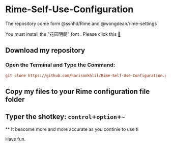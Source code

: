 # Rime-Self-Use-Configuration

The repository come form @ssnhd/Rime and @wongdean/rime-settings

You must install the "花园明朝" font . Please click this     [🔗](https://www.fonts.net.cn/font-33864287627.html)

## Download my repository

### Open the Terminal and Type the Command:

```ini
git clone https://github.com/harisonkhlil/Rime-Self-Use-Configuration.git
```

## Copy my files to your Rime configuration file folder

## Typer the shotkey: `control`+`option`+`~`

** It beacome  more and more  accurate as you continie to use ti

Have fun.
